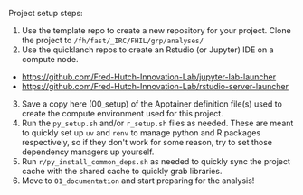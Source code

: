 Project setup steps:

1. Use the template repo to create a new repository for your project. Clone the 
project to `/fh/fast/_IRC/FHIL/grp/analyses/`
2. Use the quicklanch repos to create an Rstudio (or Jupyter) IDE on a compute 
node.
  - https://github.com/Fred-Hutch-Innovation-Lab/jupyter-lab-launcher
  - https://github.com/Fred-Hutch-Innovation-Lab/rstudio-server-launcher
3. Save a copy here (00_setup) of the Apptainer definition file(s) used to create the compute 
environment used for this project.
4. Run the `py_setup.sh` and/or `r_setup.sh` files as needed. These are meant to
quickly set up `uv` and `renv` to manage python and R packages respectively, so 
if they don't work for some reason, try to set those dependency managers up yourself.
5. Run `r/py_install_common_deps.sh` as needed to quickly sync the project cache
with the shared cache to quickly grab libraries.
6. Move to `01_documentation` and start preparing for the analysis!

